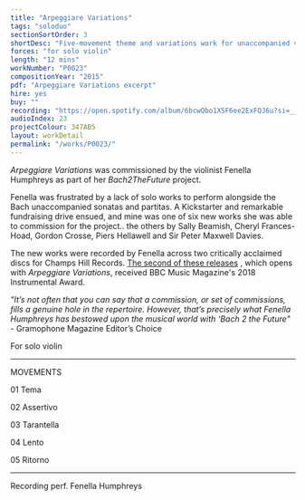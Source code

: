 ```yaml
---
title: "Arpeggiare Variations"
tags: "soloduo"
sectionSortOrder: 3
shortDesc: "Five-movement theme and variations work for unaccompanied violin: Tema - Assertivo - Tarantella - Lento - Ritorno"
forces: "for solo violin"
length: "12 mins"
workNumber: "P0023"
compositionYear: "2015"
pdf: "Arpeggiare Variations excerpt"
hire: yes
buy: ""
recording: "https://open.spotify.com/album/6bcwQbo1X5F6ee2ExFQJ6u?si=__ALe5WKSOahzsCtw0tjpw"
audioIndex: 23
projectColour: 347AB5
layout: workDetail
permalink: "/works/P0023/"
---
```

<div class="pdMainContent">
    <p>
        <i>Arpeggiare Variations</i> was commissioned by the violinist <a href="https://www.fenellahumphreys.com/"></a> Fenella Humphreys</a> as part of her <i>Bach2TheFuture</i> project.
    </p>
    <p>
        Fenella was frustrated by a lack of solo works to perform alongside the Bach unaccompanied sonatas and partitas. A Kickstarter and remarkable fundraising drive ensued, and mine was one of six new works she was able to commission for the project.. the others by Sally Beamish, Cheryl Frances-Hoad, Gordon Crosse, Piers Hellawell and Sir Peter Maxwell Davies. 
    </p>
    <p>
        The new works were recorded by Fenella across two critically acclaimed discs for Champs Hill Records.  <a href="https://open.spotify.com/album/6bcwQbo1X5F6ee2ExFQJ6u?si=J0GPWOT-Rm243Y9_f_6Pxw">The second of these releases</a> , which opens with <i>Arpeggiare Variations</i>, received BBC Music Magazine's 2018 Instrumental Award. </p>
    <p>
        <i>"It’s not often that you can say that a commission, or set of commissions, fills a genuine hole in the repertoire. However, that’s precisely what Fenella Humphreys has bestowed upon the musical world with ‘Bach 2 the Future"</i> - Gramophone Magazine Editor’s Choice
    </p>
</div>

<div class="pdSidebar">
    <p>For solo violin</p>
    <hr />
    <div class="pdSidebarSection">
        <div class="pdSidebarSectionTitle" style="color: #{{ projectColour }}">MOVEMENTS</div>
        <p>01 Tema</p>
        <p>02 Assertivo</p>
        <p>03 Tarantella</p>
        <p>04 Lento</p>
        <p>05 Ritorno</p>
    </div>
    <hr />
    <p>Recording perf. Fenella Humphreys</p>
</div>